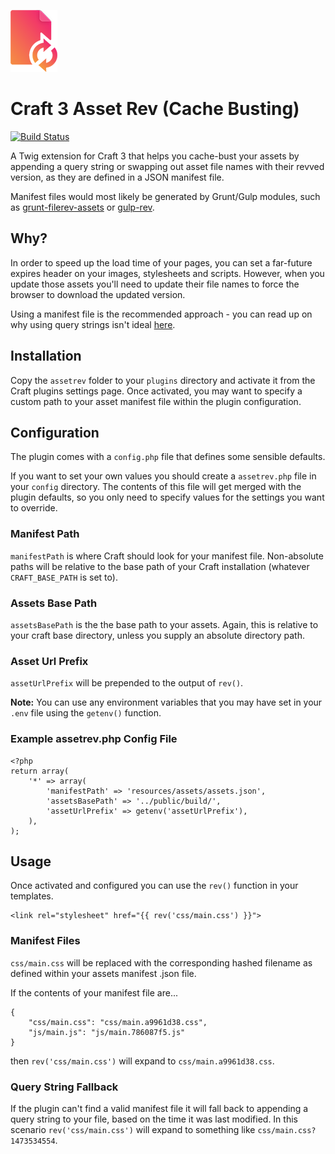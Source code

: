![image](./media/logo.png)

# Craft 3 Asset Rev (Cache Busting)
[![Build Status](https://travis-ci.org/clubstudioltd/craft3-asset-rev.svg?branch=develop)](https://travis-ci.org/clubstudioltd/craft-asset-rev)

A Twig extension for Craft 3 that helps you cache-bust your assets by appending a query string or swapping out asset file names with their revved version, as they are defined in a JSON manifest file.

Manifest files would most likely be generated by Grunt/Gulp modules, such as [grunt-filerev-assets](https://github.com/richardbolt/grunt-filerev-assets) or [gulp-rev](https://github.com/sindresorhus/gulp-rev).

## Why?
In order to speed up the load time of your pages, you can set a far-future expires header on your images, stylesheets and scripts. However, when you update those assets you'll need to update their file names to force the browser to download the updated version.

Using a manifest file is the recommended approach - you can read up on why using query strings isn't ideal [here](http://www.stevesouders.com/blog/2008/08/23/revving-filenames-dont-use-querystring/).

## Installation
Copy the `assetrev` folder to your `plugins` directory and activate it from the Craft plugins settings page. Once activated, you may want to specify a custom path to your asset manifest file within the plugin configuration.

## Configuration
The plugin comes with a `config.php` file that defines some sensible defaults.

If you want to set your own values you should create a `assetrev.php` file in your `config` directory. The contents of this file will get merged with the plugin defaults, so you only need to specify values for the settings you want to override.

### Manifest Path
`manifestPath` is where Craft should look for your manifest file. Non-absolute paths will be relative to the base path of your Craft installation (whatever `CRAFT_BASE_PATH` is set to).

### Assets Base Path
`assetsBasePath` is the the base path to your assets. Again, this is relative to your craft base directory, unless you supply an absolute directory path.

### Asset Url Prefix
`assetUrlPrefix` will be prepended to the output of `rev()`.

**Note:** You can use any environment variables that you may have set in your `.env` file using the `getenv()` function.

### Example assetrev.php Config File

```
<?php
return array(
    '*' => array(
        'manifestPath' => 'resources/assets/assets.json',
        'assetsBasePath' => '../public/build/',
        'assetUrlPrefix' => getenv('assetUrlPrefix'),
    ),
);
```

## Usage
Once activated and configured you can use the `rev()` function in your templates.

```
<link rel="stylesheet" href="{{ rev('css/main.css') }}">
```

### Manifest Files

`css/main.css` will be replaced with the corresponding hashed filename as defined within your assets manifest .json file.

If the contents of your manifest file are...

```
{
    "css/main.css": "css/main.a9961d38.css",
    "js/main.js": "js/main.786087f5.js"
}
```

then `rev('css/main.css')` will expand to `css/main.a9961d38.css`.

### Query String Fallback

If the plugin can't find a valid manifest file it will fall back to appending a query string to your file, based on the time it was last modified. In this scenario `rev('css/main.css')` will expand to something like `css/main.css?1473534554`.
